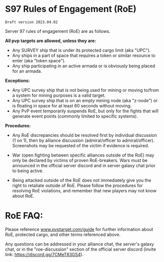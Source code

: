 # S97 Rules of Engagement (RoE)

    Draft version 2023.04.02
Server 97 rules of engagement (RoE) are as follows.

**All pvp targets are allowed, unless they are:**
 - Any SURVEY ship that is under its protected cargo limit (aka "UPC").
 - Any ships in a part of space that requires a token or similar resource to enter (aka "token space").
 - Any ship participating in an active armada or is obviously being placed for an armada.

**Exceptions:**
- Any UPC survey ship that is not being used for mining or moving to/from a system for mining purposes is a valid target.
- Any UPC survey ship that is on an empty mining node (aka "z-node") or is floating in space for at least 60 seconds without moving.
- Any PvP event temporarily suspends RoE, but only for the fights that will generate event points (commonly limited to specific systems). 

**Procedures:**
- Any RoE discrepancies should be resolved first by individual discussion (1 on 1), then by alliance discussion (admiral/officer to admiral/officer). Screenshots may be requested of the victim if evidence is required. 

- War (open fighting between specific alliances outside of the RoE) may only be declared by victims of proven RoE-breakers. Wars must be announced in the official server discord and in server galaxy chat prior to being active.

- Being attacked outside of the RoE does not immediately give you the right to retaliate outside of RoE. Please follow the procedures for resolving RoE violations, and remember that new players may not know about RoE.

# **RoE FAQ:**
Please reference www.pvptarget.com/guide for further information about RoE, protected cargo, and other terms referenced above. 

Any questions can be addressed in your alliance chat, the server's galaxy chat, or in the "roe-discussion" section of the official server discord (invite link: https://discord.gg/7CMeT83GS4).

